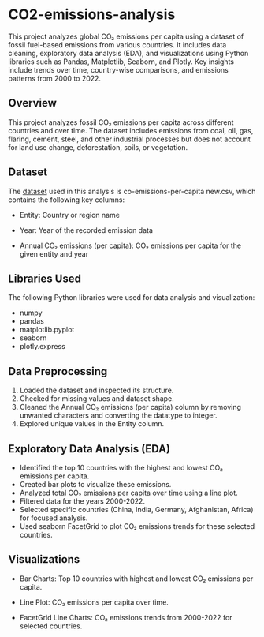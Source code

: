 # CO2-emissions-analysis
This project analyzes global CO₂ emissions per capita using a dataset of fossil fuel-based emissions from various countries. It includes data cleaning, exploratory data analysis (EDA), and visualizations using Python libraries such as Pandas, Matplotlib, Seaborn, and Plotly. Key insights include trends over time, country-wise comparisons, and emissions patterns from 2000 to 2022.

## Overview

This project analyzes fossil CO₂ emissions per capita across different countries and over time. The dataset includes emissions from coal, oil, gas, flaring, cement, steel, and other industrial processes but does not account for land use change, deforestation, soils, or vegetation.

## Dataset

The [dataset](https://www.kaggle.com/datasets/willianoliveiragibin/greenhouse-gas-emissions) used in this analysis is co-emissions-per-capita new.csv, which contains the following key columns:

- Entity: Country or region name

- Year: Year of the recorded emission data

- Annual CO₂ emissions (per capita): CO₂ emissions per capita for the given entity and year

## Libraries Used

The following Python libraries were used for data analysis and visualization:

- numpy
- pandas
- matplotlib.pyplot
- seaborn
- plotly.express

## Data Preprocessing

1. Loaded the dataset and inspected its structure.
2. Checked for missing values and dataset shape.
3. Cleaned the Annual CO₂ emissions (per capita) column by removing unwanted characters and converting the datatype to integer.
4. Explored unique values in the Entity column.


## Exploratory Data Analysis (EDA)

- Identified the top 10 countries with the highest and lowest CO₂ emissions per capita.
- Created bar plots to visualize these emissions.
- Analyzed total CO₂ emissions per capita over time using a line plot.
- Filtered data for the years 2000-2022.
- Selected specific countries (China, India, Germany, Afghanistan, Africa) for focused analysis.
- Used seaborn FacetGrid to plot CO₂ emissions trends for these selected countries.



## Visualizations

- Bar Charts: Top 10 countries with highest and lowest CO₂ emissions per capita.

- Line Plot: CO₂ emissions per capita over time.

- FacetGrid Line Charts: CO₂ emissions trends from 2000-2022 for selected countries.

